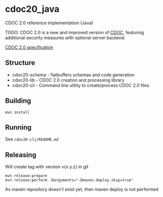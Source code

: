 # cdoc20_java

CDOC 2.0 reference implementation (Java)

TODO: CDOC 2.0 is a new and improved version of [CDOC](https://github.com/open-eid/cdoc4j), featuring additional 
security measures with optional server backend.

[CDOC 2.0 specification](https://overleaf.cloud.cyber.ee/project/61f2b8994efa0a0086c3329d)

## Structure

- cdoc20-schema - flatbuffers schemas and code generation
- cdoc20-lib    - CDOC 2.0 creation and processing library
- cdoc20-cli    - Command line utility to create/process CDOC 2.0 files

## Building

```
mvn install
```

## Running

See `cdoc20-cli/README.md`

## Releasing

Will create tag with version v{x.y.z} in git
```
mvn release:prepare
mvn release:perform -Darguments="-Dmaven.deploy.skip=true"
```

As maven repository doesn't exist yet, then maven deploy is not performed 


